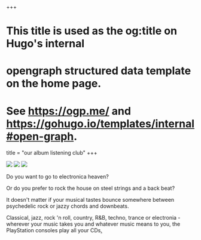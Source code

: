 +++
# This title is used as the og:title on Hugo's internal
# opengraph structured data template on the home page.
# See https://ogp.me/ and https://gohugo.io/templates/internal#open-graph.
title = "our album listening club"
+++

![](images/construction_pika.gif)
![](images/construction_da.gif)
![](images/construction_badass.gif)


Do you want to go to electronica heaven?

Or do you prefer to rock the house on steel strings and a back beat?

It doesn't matter if your musical tastes bounce somewhere between psychedelic rock or jazzy chords and downbeats.

Classical, jazz, rock 'n roll, country, R&B, techno, trance or electronia - wherever your music takes you and whatever music means to you, the PlayStation consoles play all your CDs[.](https://archive.gamehistory.org/item/82c2c215-c1cb-46c3-9f9b-89c6d73dbfa3)


